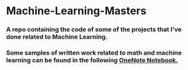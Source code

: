 # Machine-Learning-Masters
### A repo containing the code of some of the projects that I've done related to Machine Learning.
### Some samples of written work related to math and machine learning can be found in the following [OneNote Notebook.](https://1drv.ms/o/s!AhymXVddVbzOgfVycVgHzNsALDYKYg)

